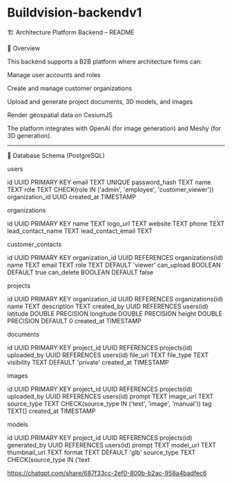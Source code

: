 # Buildvision-backendv1

🏗️ Architecture Platform Backend – README

📘 Overview

This backend supports a B2B platform where architecture firms can:

Manage user accounts and roles

Create and manage customer organizations

Upload and generate project documents, 3D models, and images

Render geospatial data on CesiumJS


The platform integrates with OpenAI (for image generation) and Meshy (for 3D generation).


---

📂 Database Schema (PostgreSQL)

users

id UUID PRIMARY KEY
email TEXT UNIQUE
password_hash TEXT
name TEXT
role TEXT CHECK(role IN ('admin', 'employee', 'customer_viewer'))
organization_id UUID
created_at TIMESTAMP

organizations

id UUID PRIMARY KEY
name TEXT
logo_url TEXT
website TEXT
phone TEXT
lead_contact_name TEXT
lead_contact_email TEXT

customer_contacts

id UUID PRIMARY KEY
organization_id UUID REFERENCES organizations(id)
name TEXT
email TEXT
role TEXT DEFAULT 'viewer'
can_upload BOOLEAN DEFAULT true
can_delete BOOLEAN DEFAULT false

projects

id UUID PRIMARY KEY
organization_id UUID REFERENCES organizations(id)
name TEXT
description TEXT
created_by UUID REFERENCES users(id)
latitude DOUBLE PRECISION
longitude DOUBLE PRECISION
height DOUBLE PRECISION DEFAULT 0
created_at TIMESTAMP

documents

id UUID PRIMARY KEY
project_id UUID REFERENCES projects(id)
uploaded_by UUID REFERENCES users(id)
file_url TEXT
file_type TEXT
visibility TEXT DEFAULT 'private'
created_at TIMESTAMP

images

id UUID PRIMARY KEY
project_id UUID REFERENCES projects(id)
uploaded_by UUID REFERENCES users(id)
prompt TEXT
image_url TEXT
source_type TEXT CHECK(source_type IN ('text', 'image', 'manual'))
tag TEXT[]
created_at TIMESTAMP

models

id UUID PRIMARY KEY
project_id UUID REFERENCES projects(id)
generated_by UUID REFERENCES users(id)
prompt TEXT
model_url TEXT
thumbnail_url TEXT
format TEXT DEFAULT 'glb'
source_type TEXT CHECK(source_type IN ('text

https://chatgpt.com/share/687f33cc-2ef0-800b-b2ac-958a4badfec6
